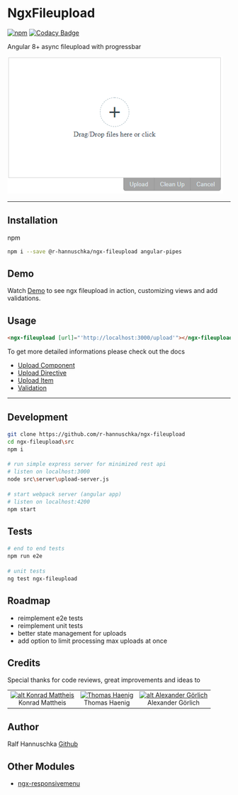 # NgxFileupload

[![npm](https://img.shields.io/npm/v/@r-hannuschka/ngx-fileupload.svg?maxAge=2592000?style=plastic)](https://www.npmjs.com/package/@r-hannuschka/ngx-fileupload)
[![Codacy Badge](https://api.codacy.com/project/badge/Grade/dc2f1a553c31471a95184d397bf72eb3)](https://www.codacy.com/app/r-hannuschka/ngx-fileupload?utm_source=github.com&amp;utm_medium=referral&amp;utm_content=r-hannuschka/ngx-fileupload&amp;utm_campaign=Badge_Grade)

Angular 8+ async fileupload with progressbar

![ngx-fileupload.gif](./docs/ngx-fileupload.gif)

___

## Installation

npm

```bash
npm i --save @r-hannuschka/ngx-fileupload angular-pipes
```

## Demo

Watch [Demo](https://r-hannuschka.github.io/ngx-fileupload/#/) to see ngx fileupload in action, customizing views and add validations.

## Usage

```html
<ngx-fileupload [url]="'http://localhost:3000/upload'"></ngx-fileupload>
```

To get more detailed informations please check out the docs

- [Upload Component](./docs/upload-component.md)
- [Upload Directive](./docs/upload-directive.md)
- [Upload Item](./docs/upload-item.md)
- [Validation](./docs/validation.md)

___

## Development

```bash
git clone https://github.com/r-hannuschka/ngx-fileupload
cd ngx-fileupload\src
npm i

# run simple express server for minimized rest api
# listen on localhost:3000
node src\server\upload-server.js

# start webpack server (angular app)
# listen on localhost:4200
npm start
```

## Tests

```bash
# end to end tests
npm run e2e

# unit tests
ng test ngx-fileupload
```

## Roadmap

- reimplement e2e tests
- reimplement unit tests
- better state management for uploads
- add option to limit processing max uploads at once

## Credits

Special thanks for code reviews, great improvements and ideas to

||||  
|:-:|:-:|:-:|
|[![alt Konrad Mattheis](https://avatars2.githubusercontent.com/u/1100969?s=60&v=4)](https://github.com/konne)<br />Konrad Mattheis| [<img src="https://avatars3.githubusercontent.com/u/17725886?s=60&v=4" width=60 alt="Thomas Haenig" />](https://github.com/thomashaenig)<br />Thomas Haenig| [![alt Alexander Görlich](https://avatars0.githubusercontent.com/u/13659581?s=60&v=4)](https://github.com/AlexanderGoerlich)  <br />Alexander Görlich|

## Author

Ralf Hannuschka [Github](https://github.com/r-hannuschka)

## Other Modules

- [ngx-responsivemenu](https://github.com/r-hannuschka/ngx-responsivemenu)
